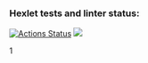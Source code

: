 ### Hexlet tests and linter status:
[![Actions Status](https://github.com/steshi/frontend-project-lvl3/workflows/hexlet-check/badge.svg)](https://github.com/steshi/frontend-project-lvl3/actions)
<a href="https://codeclimate.com/github/steshi/frontend-project-lvl3/maintainability"><img src="https://api.codeclimate.com/v1/badges/9e14846f2ac0d5f4b870/maintainability" /></a>

1